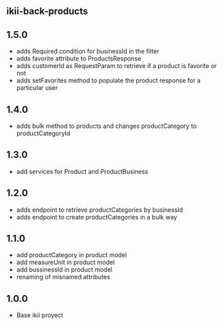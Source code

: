 ## ikii-back-products

## 1.5.0
* adds Required condition for businessId in the filter
* adds favorite attribute to ProductsResponse
* adds customerId as RequestParam to retrieve if a product is favorite or not
* adds setFavorites method to populate the product response for a particular user

## 1.4.0
* adds bulk method to products and changes productCategory to productCategoryId

## 1.3.0
* add services for Product and ProductBusiness

## 1.2.0
* adds endpoint to retrieve productCategories by businessId
* adds endpoint to create productCategories in a bulk way

## 1.1.0

* add productCategory in product model
* add measureUnit in product model
* add bussinessId in product model
* renaming of misnamed attributes

## 1.0.0
* Base ikii proyect


